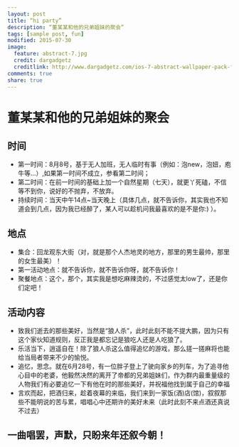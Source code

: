 ```yaml
---
layout: post
title: “hi party”
description: “董某某和他的兄弟姐妹的聚会”
tags: [sample post, fun]
modified: 2015-07-30
image:
  feature: abstract-7.jpg
  credit: dargadgetz
  creditlink: http://www.dargadgetz.com/ios-7-abstract-wallpaper-pack-for-iphone-5-and-ipod-touch-retina/
comments: true
share: true
---
```

# 董某某和他的兄弟姐妹的聚会

## 时间
* 第一时间：8月8号，基于无人加班，无人临时有事（例如：泡new，泡妞，庖牛等...）,如果第一时间不成立，参看第二时间；
* 第二时间：在前一时间的基础上加一个自然星期（七天），就更丫死磕，不信等不到你，说好的不抛弃，不放弃。
* 持续时间：当天中午14点~当天晚上（具体几点，就不告诉你，其实我也不知道会到几点，因为我已经醉了，某人可以趁机问我最喜欢的是不是你:) ）。

## 地点
* 集合：回龙观东大街（对，就是那个人杰地灵的地方，那里的男生最帅，那里的女生最美）！
* 第一活动地点：就不告诉你，就不告诉你呀，就不告诉你！
* 聚餐地点：这个，那个，其实我是想吃麻辣烫的，不过感觉太low了，还是你们定吧！

## 活动内容
* 致我们逝去的那些美好，当然是“狼人杀”，此时此刻不能不提大鹏，因为只有这个家伙知道规则，反正我是都忘记是狼吃人还是人吃狼了。
* 乐活当下，逍遥自在！除了狼人杀这么值得追忆的游戏，那么搓一搓麻将也能给当局者带来不少的愉悦。
* 追忆，思念。就在6月28号，有一位胖子登上了驶向家乡的列车，为了追寻他心目中的老婆，他毅然决然的离开了帝都的兄弟姐妹们，作为群内最重量级的人物我们有必要追忆一下有他在时的那些美好，并祝福他找到属于自己的幸福
* 言欢而起，把酒归来，趁着夜幕的来临，我们来到一家饭(酒)店(馆)，叙叙那些不能明说的苦与累，唱唱心中还期许的美好未来（此时此刻不来点酒还真说不过去）

## 一曲唱罢，声默，只盼来年还叙今朝！

